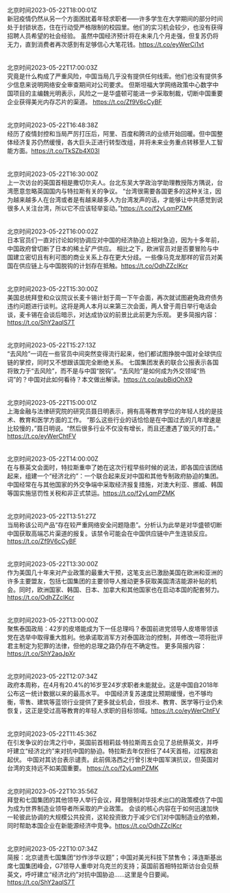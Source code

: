 北京时间2023-05-22T18:00:01Z<br>新冠疫情仍然从另一个方面困扰着年轻求职者——许多学生在大学期间的部分时间处于封锁状态，住在行动受严格限制的校园里。他们的实习机会较少，也没有获得招聘人员希望的社会经验。
虽然中国经济预计将在未来几个月走强，但复苏仍将无力，直到消费者再次感到有足够信心大笔花钱。https://t.co/eyWerCi1vt<br><br><br>北京时间2023-05-22T17:00:03Z<br>究竟是什么构成了严重风险，中国当局几乎没有提供任何线索。他们也没有提供多少信息来说明网络安全审查期间对公司要求。
但斯坦福大学网络政策中心数字中国项目的主编魏光明表示，风险之一是华盛顿可能进一步采取制裁，切断中国重要企业获得美光内存芯片的渠道。 https://t.co/Zf9V6cCyBF<br><br><br>北京时间2023-05-22T16:48:38Z<br>经历了疫情封控和当局严厉打压后，阿里、百度和腾讯的业绩开始回暖。但中国整体经济复苏仍然缓慢，各大巨头正进行转型改组，并将未来业务重点转移至人工智能方面。https://t.co/TkSZb4X03I<br><br><br>北京时间2023-05-22T16:30:00Z<br>上一次访台的英国首相是撒切尔夫人。台北东吴大学政治学助理教授陈方隅说，台湾愿意忽略英国国内与特拉斯有关的争议。
“台湾很需要各国更多的这种关注，因为越来越多人在台湾或者是有越来越多人为台湾发声的话，才能够让中共感觉到说很多人关注台湾，所以它不应该轻举妄动。”https://t.co/f2yLqmPZMK<br><br><br>北京时间2023-05-22T16:00:02Z<br>日本官员们一直对讨论如何协调应对中国的经济胁迫上相对急迫，因为十多年前，中国政府曾切断了日本的稀土矿产供应。
相比之下，欧洲官员对是否要冒险与中国建立密切且有利可图的商业关系上存在更大分歧。一些像马克龙那样的官员对美国在供应链上与中国脱钩的计划存在抵触。https://t.co/OdhZZcIKcr<br><br><br>北京时间2023-05-22T15:30:00Z<br>美国总统拜登和众议院议长麦卡锡计划于周一下午会面，再次就试图避免政府债务违约问题进行谈判。这将是两人本月以来第三次会面，两人曾于周日举行电话会谈，麦卡锡在会谈后暗示，对达成协议的前景比此前更为乐观。
更多简报内容： https://t.co/ShY2aqIS7T<br><br><br>北京时间2023-05-22T15:27:13Z<br>“去风险”一词在一些官员中间突然变得流行起来，他们都试图挣脱中国对全球供应链的掌控，同时又不想跟该国完全断绝关系。
七国集团发表的联合公报表示各国将致力于“去风险”，而不是与中国“脱钩”。“去风险”是如何成为外交领域“热词”的？中国对此如何看待？本文做出解读。https://t.co/aubBidOhX9<br><br><br>北京时间2023-05-22T15:00:01Z<br>上海金融与法律研究院的研究员聂日明表示，拥有高等教育学位的年轻人找的是技术、教育和医学方面的工作。
“那么这些行业的话恰恰是在中国过去的几年增速是比较慢的，”聂日明说。“然后很多行业不仅没有增长，而且还遭遇了毁灭的打击。” https://t.co/eyWerChtFV<br><br><br>北京时间2023-05-22T14:00:00Z<br>在与蔡英文会面时，特拉斯重申了她在这次行程早些时候的说法，即各国应该团结起来，组建一个“经济北约”：一个联合起来反对中国和其他专制政府胁迫的集团。
中国经常在与其他国家的外交争端中采取经济报复措施，对澳大利亚、挪威、韩国等国实施惩罚性关税和非正式禁运。https://t.co/f2yLqmPZMK<br><br><br>北京时间2023-05-22T13:51:27Z<br>当局称该公司产品“存在较严重网络安全问题隐患”。分析认为此举是对华盛顿切断中国获取高端芯片渠道的报复。该禁令可能会在中国供应链中产生连锁反应。https://t.co/Zf9V6cCyBF<br><br><br>北京时间2023-05-22T13:30:00Z<br>作为美国几十年来对产业政策的最重大干预，这笔支出已激励美国在欧洲和亚洲的许多主要盟友，包括七国集团的主要领导人推动更多获取美国清洁能源补贴的机会。同时，欧洲国家、韩国、日本、加拿大和其他国家也在启动本国的配套努力。 https://t.co/OdhZZcIKcr<br><br><br>北京时间2023-05-22T13:00:00Z<br>聚焦泰国政局：42岁的皮塔能成为下一任总理吗？泰国前进党领导人皮塔带领该党在选举中取得重大胜利。他承诺取消军方对泰国政治的控制，并修改一项将批评君主制定为犯罪的法律，但他的总理之路仍存在不确定性。
更多简报内容： https://t.co/ShY2aqJpXr<br><br><br>北京时间2023-05-22T12:07:34Z<br>政府本周称，在4月有20.4%的16岁至24岁求职者未能就业。这是中国自2018年公布这一统计数据以来的最高水平。
中国经济复苏速度比预期缓慢，也不够均衡，零售、建筑等蓝领行业提供了更多就业机会，但技术、教育、医学等行业仍未恢复，这正是受过高等教育的年轻人求职的目标领域。https://t.co/eyWerChtFV<br><br><br>北京时间2023-05-22T11:45:36Z<br>在引发争议的台湾之行中，英国前首相莉兹·特拉斯周五会见了总统蔡英文，并呼吁建立“经济北约”来对抗中国的胁迫。特拉斯去年仅担任了44天首相，过程跌宕起伏。
中国对其访台表示谴责。此前佩洛西之行曾引发中国军演抗议，但英国对台湾的支持远不如美国重要。
https://t.co/f2yLqmPZMK<br><br><br>北京时间2023-05-22T10:35:56Z<br>拜登和七国集团的其他领导人举行会议，拜登限制对华技术出口的政策模仿了中国为成为世界制造业领导者所采取的产业政策。
会谈的核心内容在于如何迅速加快一轮彼此协调的大规模公共投资，这轮投资致力于减少它们对中国制造业的依赖，同时帮助本国企业在新能源经济中竞争。https://t.co/OdhZZcIKcr<br><br><br>北京时间2023-05-22T10:07:34Z<br>简报：北京谴责七国集团“炒作涉华议题”；中国对美光科技下禁售令；泽连斯基出席七国集团峰会，G7领导人重申对乌克兰的支持；英国前首相特拉斯访台会见蔡英文，呼吁建立“经济北约”对抗中国胁迫……这里是今日要闻。https://t.co/ShY2aqIS7T<br><br><br>